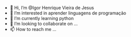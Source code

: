 - 👋 Hi, I’m @Igor Henrique Vieira de Jesus
- 👀 I’m interested in aprender linguagens de programação
- 🌱 I’m currently learning python
- 💞️ I’m looking to collaborate on ...
- 📫 How to reach me ...

<!---
Igorhenri0407/Igorhenri0407 is a ✨ special ✨ repository because its `README.md` (this file) appears on your GitHub profile.
You can click the Preview link to take a look at your changes.
--->
